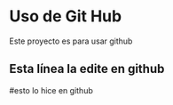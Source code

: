 # Uso de Git Hub

Este proyecto es para usar github

## Esta línea la edite en github

#esto lo hice en github
